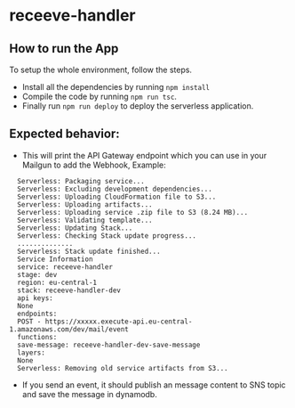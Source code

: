 # receeve-handler

## How to run the App

To setup the whole environment, follow the steps.
* Install all the dependencies by running `npm install`
* Compile the code by running `npm run tsc`.
* Finally run `npm run deploy` to deploy the serverless application.

## Expected behavior:

  * This will print the API Gateway endpoint which you can use in your Mailgun to add the Webhook, Example:

  ```
    Serverless: Packaging service...
    Serverless: Excluding development dependencies...
    Serverless: Uploading CloudFormation file to S3...
    Serverless: Uploading artifacts...
    Serverless: Uploading service .zip file to S3 (8.24 MB)...
    Serverless: Validating template...
    Serverless: Updating Stack...
    Serverless: Checking Stack update progress...
    ..............
    Serverless: Stack update finished...
    Service Information
    service: receeve-handler
    stage: dev
    region: eu-central-1
    stack: receeve-handler-dev
    api keys:
    None
    endpoints:
    POST - https://xxxxx.execute-api.eu-central-1.amazonaws.com/dev/mail/event
    functions:
    save-message: receeve-handler-dev-save-message
    layers:
    None
    Serverless: Removing old service artifacts from S3...

```
  * If you send an event, it should publish an message content to SNS topic and save the message in dynamodb.

